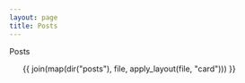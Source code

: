 ```yaml
---
layout: page
title: Posts
---
```

<div class="skillsTitle">
    <p>
        <span class="gradientText">Posts</span>
    </p>
</div>
<section class="content">
    <ul>{{ join(map(dir("posts"), file, apply_layout(file, "card"))) }}</ul>
</section>